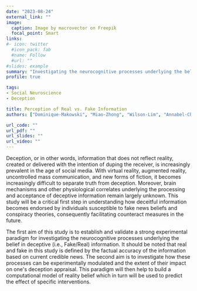 ```yaml
---
date: "2023-08-24"
external_link: ""
image:
  caption: Image by macrovector on Freepik
  focal_point: Smart
links:
#- icon: twitter
  #icon_pack: fab
  #name: Follow
  #url: ""
#slides: example
summary: "Investigating the neurocognitive processes underlying the belief in fake/real information."
profile: true 

tags:
- Social Neuroscience
- Deception

title: Perception of Real vs. Fake Information
authors: ["Dominique-Makowski", "Miao-Zhong", "Wilson-Lim", "Annabel-Chen"]

url_code: ""
url_pdf: ""
url_slides: ""
url_video: ""
---
```


Deception, or in other words, information that does not reflect reality, created or delivered with the intention of duping the receiver, is increasingly prevalent in the age of social media. With virtual reality, augmented reality, uncontrolled mass communication, and new forms of fiction, it becomes increasingly difficult to separate truth from deception. Moreover, brain mechanisms and other physiological correlates underlying the processing and acceptance of deceptive information remain largely unknown. This study will be a critical first step in understanding how deceitful information becomes endorsed by individuals susceptible to fake news beliefs and conspiracy theories, consequently facilitating counteract measures in the future.

The first aim of this study is to establish and validate a strong experimental paradigm for investigating the neurocognitive processes underlying the belief in deceptive (i.e., Fake/Real) information. It should be noted that real and fake in this study is defined by the factual accuracy of the information based on current credible news. The second aim is to investigate how these processes can be experimentally modulated and the extent of their impact on one's deception appraisal. This paradigm will then help to build a computational model of reality belief which in turn will be used to predict the effect of specific interventions.
